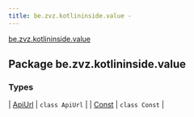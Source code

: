 ```yaml
---
title: be.zvz.kotlininside.value - 
---
```


[be.zvz.kotlininside.value](./index.html)

## Package be.zvz.kotlininside.value

### Types

| [ApiUrl](-api-url/index.html) | `class ApiUrl` |
| [Const](-const/index.html) | `class Const` |

